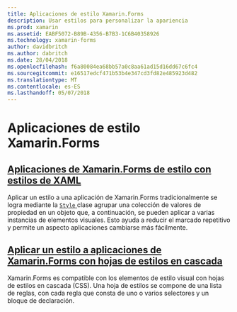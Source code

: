 ```yaml
---
title: Aplicaciones de estilo Xamarin.Forms
description: Usar estilos para personalizar la apariencia
ms.prod: xamarin
ms.assetid: EABF5072-B89B-4356-B7B3-1C6B40358926
ms.technology: xamarin-forms
author: davidbritch
ms.author: dabritch
ms.date: 28/04/2018
ms.openlocfilehash: f6a80084ea68bb57a0c8aa61ad15d16dd67c6fc4
ms.sourcegitcommit: e16517edcf471b53b4e347cd3fd82e485923d482
ms.translationtype: MT
ms.contentlocale: es-ES
ms.lasthandoff: 05/07/2018
---
```

# <a name="styling-xamarinforms-apps"></a>Aplicaciones de estilo Xamarin.Forms

## <a name="styling-xamarinforms-apps-using-xaml-stylesxamlindexmd"></a>[Aplicaciones de Xamarin.Forms de estilo con estilos de XAML](xaml/index.md)

Aplicar un estilo a una aplicación de Xamarin.Forms tradicionalmente se logra mediante la [ `Style` ](https://developer.xamarin.com/api/type/Xamarin.Forms.Style/) clase agrupar una colección de valores de propiedad en un objeto que, a continuación, se pueden aplicar a varias instancias de elementos visuales. Esto ayuda a reducir el marcado repetitivo y permite un aspecto aplicaciones cambiarse más fácilmente.

## <a name="styling-xamarinforms-apps-using-cascading-style-sheetscssindexmd"></a>[Aplicar un estilo a aplicaciones de Xamarin.Forms con hojas de estilos en cascada](css/index.md)

Xamarin.Forms es compatible con los elementos de estilo visual con hojas de estilos en cascada (CSS). Una hoja de estilos se compone de una lista de reglas, con cada regla que consta de uno o varios selectores y un bloque de declaración.
